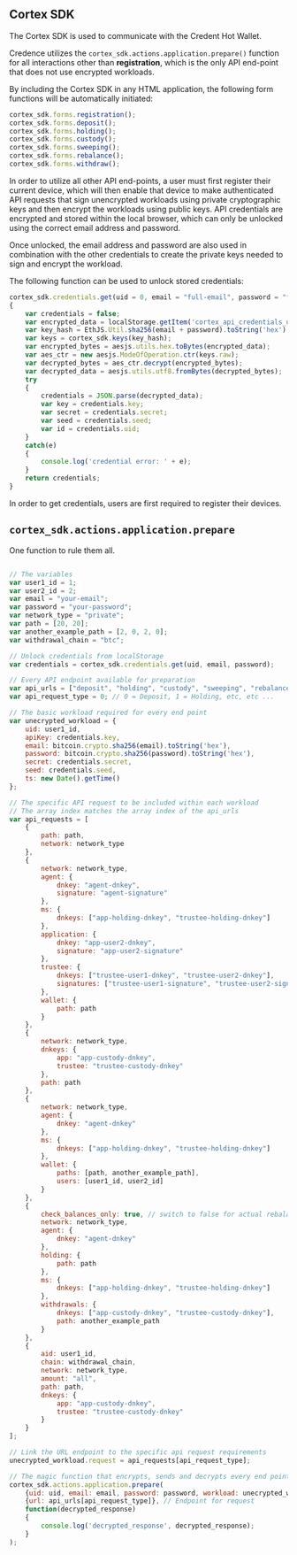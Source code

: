 ## Cortex SDK

The Cortex SDK is used to communicate with the Credent Hot Wallet.

Credence utilizes the `cortex_sdk.actions.application.prepare()` function for all interactions other than __registration__, which is the only API end-point that does not use encrypted workloads.

By including the Cortex SDK in any HTML application, the following form functions will be automatically initiated:

```js
cortex_sdk.forms.registration();
cortex_sdk.forms.deposit();
cortex_sdk.forms.holding();
cortex_sdk.forms.custody();
cortex_sdk.forms.sweeping();
cortex_sdk.forms.rebalance();
cortex_sdk.forms.withdraw();
```

In order to utilize all other API end-points, a user must first register their current device, which will then enable that device to make authenticated API requests that sign unencrypted workloads using private cryptographic keys and then encrypt the workloads using public keys. API credentials are encrypted and stored within the local browser, which can only be unlocked using the correct email address and password. 

Once unlocked, the email address and password are also used in combination with the other credentials to create the private keys needed to sign and encrypt the workload.

The following function can be used to unlock stored credentials:

```js
cortex_sdk.credentials.get(uid = 0, email = "full-email", password = "full-password")
{
    var credentials = false;
    var encrypted_data = localStorage.getItem('cortex_api_credentials_user_' + uid);
    var key_hash = EthJS.Util.sha256(email + password).toString('hex');
    var keys = cortex_sdk.keys(key_hash);
    var encrypted_bytes = aesjs.utils.hex.toBytes(encrypted_data);
    var aes_ctr = new aesjs.ModeOfOperation.ctr(keys.raw);
    var decrypted_bytes = aes_ctr.decrypt(encrypted_bytes);
    var decrypted_data = aesjs.utils.utf8.fromBytes(decrypted_bytes);
    try
    {
        credentials = JSON.parse(decrypted_data);
        var key = credentials.key;
        var secret = credentials.secret;
        var seed = credentials.seed;
        var id = credentials.uid;
    }
    catch(e)
    {
        console.log('credential error: ' + e);
    }
    return credentials;
}
```

In order to get credentials, users are first required to register their devices.


`cortex_sdk.actions.application.prepare`
----------------------------------------
One function to rule them all.

```js

// The variables
var user1_id = 1;
var user2_id = 2;
var email = "your-email";
var password = "your-password";
var network_type = "private";
var path = [20, 20];
var another_example_path = [2, 0, 2, 0];
var withdrawal_chain = "btc";

// Unlock credentials from localStorage
var credentials = cortex_sdk.credentials.get(uid, email, password);

// Every API endpoint available for preparation
var api_urls = ["deposit", "holding", "custody", "sweeping", "rebalance", "withdraw"];
var api_request_type = 0; // 0 = Deposit, 1 = Holding, etc, etc ...

// The basic workload required for every end point
var unecrypted_workload = {
    uid: user1_id,
    apiKey: credentials.key,
    email: bitcoin.crypto.sha256(email).toString('hex'),
    password: bitcoin.crypto.sha256(password).toString('hex'),
    secret: credentials.secret,
    seed: credentials.seed,
    ts: new Date().getTime()
};

// The specific API request to be included within each workload
// The array index matches the array index of the api_urls
var api_requests = [
    {
        path: path,
        network: network_type
    },
    {
        network: network_type,
        agent: {
            dnkey: "agent-dnkey",
            signature: "agent-signature"
        },
        ms: {
            dnkeys: ["app-holding-dnkey", "trustee-holding-dnkey"]
        },
        application: {
            dnkey: "app-user2-dnkey",
            signature: "app-user2-signature"
        },
        trustee: {
            dnkeys: ["trustee-user1-dnkey", "trustee-user2-dnkey"],
            signatures: ["trustee-user1-signature", "trustee-user2-signature"]
        },
        wallet: {
            path: path
        }
    },
    {
        network: network_type,
        dnkeys: {
            app: "app-custody-dnkey",
            trustee: "trustee-custody-dnkey"
        },
        path: path
    },
    {
        network: network_type,
        agent: {
            dnkey: "agent-dnkey"
        },
        ms: {
            dnkeys: ["app-holding-dnkey", "trustee-holding-dnkey"]
        },
        wallet: {
            paths: [path, another_example_path],
            users: [user1_id, user2_id]
        }
    },
    {
        check_balances_only: true, // switch to false for actual rebalance
        network: network_type,
        agent: {
            dnkey: "agent-dnkey"
        },
        holding: {
            path: path
        },
        ms: {
            dnkeys: ["app-holding-dnkey", "trustee-holding-dnkey"]
        },
        withdrawals: {
            dnkeys: ["app-custody-dnkey", "trustee-custody-dnkey"],
            path: another_example_path
        }
    },
    {
        aid: user1_id,
        chain: withdrawal_chain,
        network: network_type,
        amount: "all",
        path: path,
        dnkeys: {
            app: "app-custody-dnkey",
            trustee: "trustee-custody-dnkey"
        }
    }
];

// Link the URL endpoint to the specific api request requirements
unecrypted_workload.request = api_requests[api_request_type];

// The magic function that encrypts, sends and decrypts every end point ...
cortex_sdk.actions.application.prepare(
    {uid: uid, email: email, password: password, workload: unecrypted_workload}, // Parameters for encrypting
    {url: api_urls[api_request_type]}, // Endpoint for request
    function(decrypted_response)
    {
        console.log('decrypted_response', decrypted_response);
    }
);
```